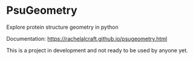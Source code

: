 # PsuGeometry
Explore protein structure geometry in python

Documentation: 
https://rachelalcraft.github.io/psugeometry.html

This is a project in development and not ready to be used by anyone yet.
